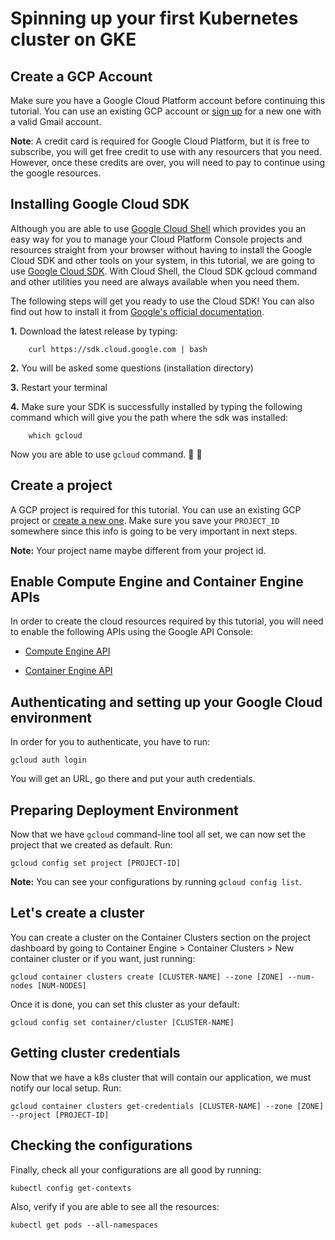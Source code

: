 # Spinning up your first Kubernetes cluster on GKE

## Create a GCP Account

Make sure you have a Google Cloud Platform account before continuing this tutorial. You can use an existing GCP account or [sign up](https://console.cloud.google.com/freetrial) for a new one with a valid Gmail account.

**Note**: A credit card is required for Google Cloud Platform, but it is free to subscribe, you will get free credit to use with any resourcers that you need. However, once these credits are over, you will need to pay to continue using the google resources.

## Installing Google Cloud SDK

Although you are able to use [Google Cloud Shell](https://cloud.google.com/shell/docs/) which provides you an easy way for you to manage your Cloud Platform Console projects and resources straight from your browser without having to install the Google Cloud SDK and other tools on your system, in this tutorial, we are going to use [Google Cloud SDK](https://cloud.google.com/sdk/). With Cloud Shell, the Cloud SDK gcloud command and other utilities you need are always available when you need them.

The following steps will get you ready to use the Cloud SDK! You can also find out how to install it from [Google's official documentation](https://cloud.google.com/sdk/docs/quickstarts).

**1.** Download the latest release by typing:

        curl https://sdk.cloud.google.com | bash

**2.** You will be asked some questions (installation directory)

**3.** Restart your terminal

**4.** Make sure your SDK is successfully installed by typing the following command which will give you the path where the sdk was installed:

        which gcloud

Now you are able to use `gcloud` command. :raised_hands: :raised_hands:


## Create a project

A GCP project is required for this tutorial. You can use an existing GCP project or [create a new one](https://console.cloud.google.com/projectcreate?organizationId=0). Make sure you save your `PROJECT_ID` somewhere since this info is going to be very important in next steps.

**Note:** Your project name maybe different from your project id.

## Enable Compute Engine and Container Engine APIs

In order to create the cloud resources required by this tutorial, you will need to enable the following APIs using the Google API Console:

* [Compute Engine API](https://console.cloud.google.com/apis/api/compute_component/overview)

* [Container Engine API](https://console.cloud.google.com/apis/api/container/overview)

## Authenticating and setting up your Google Cloud environment

In order for you to authenticate, you have to run:

```gcloud auth login```

You will get an URL, go there and put your auth credentials.

## Preparing Deployment Environment

Now that we have ```gcloud``` command-line tool all set, we can now set the project that we created as default. Run:

```gcloud config set project [PROJECT-ID]```

**Note:** You can see your configurations by running ```gcloud config list```.

## Let's create a cluster

You can create a cluster on the Container Clusters section on the project dashboard by going to Container Engine > Container Clusters > New container cluster or if you want, just running:

```gcloud container clusters create [CLUSTER-NAME] --zone [ZONE] --num-nodes [NUM-NODES]```

Once it is done, you can set this cluster as your default:

```gcloud config set container/cluster [CLUSTER-NAME]```

## Getting cluster credentials

Now that we have a k8s cluster that will contain our application, we must notify our local setup. Run:

```gcloud container clusters get-credentials [CLUSTER-NAME] --zone [ZONE] --project [PROJECT-ID]```

## Checking the configurations

Finally, check all your configurations are all good by running:

```kubectl config get-contexts```

Also, verify if you are able to see all the resources:

```kubectl get pods --all-namespaces```